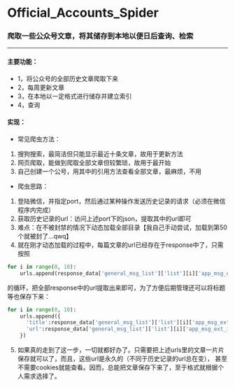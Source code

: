 # Official_Accounts_Spider
### 爬取一些公众号文章，将其储存到本地以便日后查询、检索
***
#### 主要功能：
* 1，将公众号的全部历史文章爬取下来
* 2，每周更新文章
* 3，在本地以一定格式进行储存并建立索引
* 4，查询

#### 实现：
* 常见爬虫方法：
1. 搜狗搜索，最简洁但只能显示最近十条文章，故用于更新方法
2. 网页爬取，能做到爬取全部文章但较繁琐，故用于最开始
3. 自己创建一个公号，用其中的引用方法查看全部文章，最麻烦，不用

* 爬虫思路：

1. 登陆微信，并指定port，然后通过某种操作发送历史记录的请求（必须在微信程序内完成）
2. 获取历史记录的url：访问上述port下的json，提取其中的url即可
3. 难点：在不被封禁的情况下动态加载全部目录【我自己手动尝试，加载到第50个就被封了...qwq】
4. 就在刚才动态加载的过程中，每篇文章的url已经存在于response中了，只需按照
```Python
for i in range(0, 10):
    urls.append(response_data['general_msg_list']['list'][i]['app_msg_ext_info']['content_url'])
```
的循环，把全部response中的url提取出来即可，为了方便后期管理还可以将标题等也保存下来：
```Python
for i in range(0, 10):
    urls.append({
      'title':response_data['general_msg_list']['list'][i]['app_msg_ext_info']['title'],
      'url':response_data['general_msg_list']['list'][i]['app_msg_ext_info']['content_url']
    })
```
5. 如果真的走到了这一步，一切就都好办了。只需要把上述urls里的文章一片片保存就可以了，而且，这些url是永久的（不同于历史记录的url总在变），
甚至不需要cookies就能查看。因而，总能把文章保存下来了，至于格式就根据个人需求选择了。
